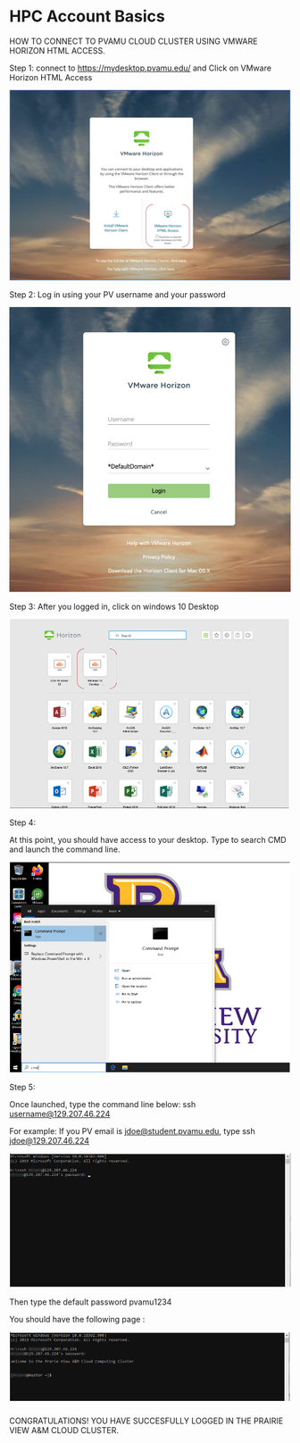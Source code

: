 # HPC Account Basics
HOW TO CONNECT TO PVAMU CLOUD CLUSTER USING VMWARE HORIZON HTML ACCESS.

Step 1: 
connect to https://mydesktop.pvamu.edu/ and Click on VMware Horizon HTML Access

![](Step1.png)


Step 2:
 Log in using your PV username and your password

  ![](Step2.png)


Step 3:
 After you logged in, click on windows 10 Desktop

 
![](Step3.png)



Step 4: 

At this point, you should have access to your desktop. Type to search CMD and launch the command line.
 
![](Step4.png)

Step 5: 

Once launched, type the command line below:
ssh username@129.207.46.224

For example: If you PV email is jdoe@student.pvamu.edu, 
type  ssh jdoe@129.207.46.224

![](Step5a.png)
 

Then type the default password pvamu1234


You should have the following page :

![](Step5b.png)

 


CONGRATULATIONS! YOU HAVE SUCCESFULLY LOGGED IN THE PRAIRIE VIEW A&M CLOUD CLUSTER.

